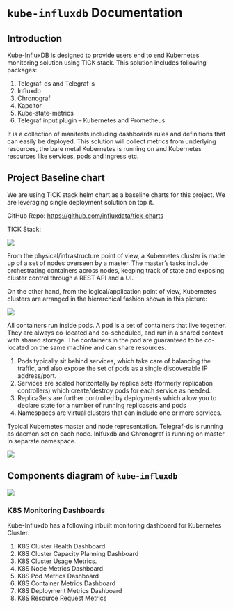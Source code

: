 # `kube-influxdb` Documentation

## Introduction

Kube-InfluxDB is designed to provide users end to end Kubernetes monitoring solution using TICK stack. This solution includes following packages:

1. Telegraf-ds and Telegraf-s
2. Influxdb
3. Chronograf
4. Kapcitor
5. Kube-state-metrics
6. Telegraf input plugin – Kubernetes and Prometheus

It is a collection of manifests including dashboards rules and definitions that can easily be deployed. This solution will collect metrics from underlying resources, the bare metal Kubernetes is running on and Kubernetes resources like services, pods and ingress etc.

## Project Baseline chart

We are using TICK stack helm chart as a baseline charts for this project. We are leveraging single deployment solution on top it.

GitHub Repo: https://github.com/influxdata/tick-charts

TICK Stack:
<p align="left">
  <img src="https://github.com/kube-influxdb/blob/multiple_oss/docs/images/tickstack.png"/>
</p>

From the physical/infrastructure point of view, a Kubernetes cluster is made up of a set of nodes overseen by a master. The master’s tasks include orchestrating containers across nodes, keeping track of state and exposing cluster control through a REST API and a UI.

On the other hand, from the logical/application point of view, Kubernetes clusters are arranged in the hierarchical fashion shown in this picture:

<p align="left">
  <img src="https://github.com/kube-influxdb/blob/multiple_oss/docs/images/kubernetes_tickstackpod.png"/>
</p>

All containers run inside pods. A pod is a set of containers that live together. They are always co-located and co-scheduled, and run in a shared context with shared storage. The containers in the pod are guaranteed to be co-located on the same machine and can share resources.

1. Pods typically sit behind services, which take care of balancing the traffic, and also expose the set of pods as a single discoverable IP address/port.
2. Services are scaled horizontally by replica sets (formerly replication controllers) which create/destroy pods for each service as needed.
3. ReplicaSets are further controlled by deployments which allow you to declare state for a number of running replicasets and pods
4. Namespaces are virtual clusters that can include one or more services.

Typical Kubernetes master and node representation. Telegraf-ds is running as daemon set on each node. Inlfuxdb and Chronograf is running on master in separate namespace.

<p align="left">
  <img src="https://github.com/kube-influxdb/blob/multiple_oss/docs/images/tickstack-pod.png"/>
</p>

## Components diagram of `kube-influxdb`

<p align="left">
  <img src="https://github.com/kube-influxdb/blob/multiple_oss/docs/images/ube-influxdb.png"/>
</p>

### K8S Monitoring Dashboards

Kube-Influxdb has a following inbuilt monitoring dashboard for Kubernetes Cluster.

1. K8S Cluster Health Dashboard
2. K8S Cluster Capacity Planning Dashboard
3. K8S Cluster Usage Metrics.
4. K8S Node Metrics Dashboard
5. K8S Pod Metrics Dashboard
6. K8S Container Metrics Dashboard
7. K8S Deployment Metrics Dashboard
8. K8S Resource Request Metrics
